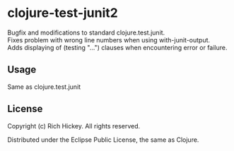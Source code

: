 # clojure-test-junit2

Bugfix and modifications to standard clojure.test.junit.<br/>
Fixes problem with wrong line numbers when using with-junit-output.<br/>
Adds displaying of (testing "...") clauses when encountering error or failure.

## Usage

Same as clojure.test.junit

## License

Copyright (c) Rich Hickey. All rights reserved.

Distributed under the Eclipse Public License, the same as Clojure.
